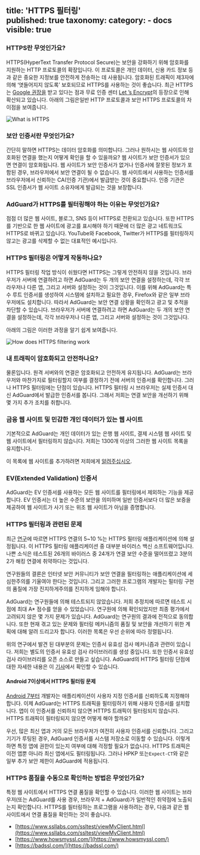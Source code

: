 title: 'HTTPS 필터링'             
published: true
taxonomy:
    category:
        - docs
visible: true
---

### HTTPS란 무엇인가요?

HTTPS(HyperText Transfer Protocol Secure)는 보안을 강화하기 위해 암호화를 지원하는 HTTP 프로토콜의 확장입니다. 이 프로토콜은 개인 데이터, 신용 카드 정보 등과 같은 중요한 지정보를 안전하게 전송하는 데 사용됩니다.
암호화된 트래픽이 제3자에 의해 ‘엿들어지지 않도록’ 보호되므로 HTTPS를 사용하는 것이 좋습니다. 최근 HTTPS는 [Google 권장을](https://developers.google.com/search/blog/2014/08/https-as-ranking-signal) 받고 있다는 점과 무료 인증 센터 [Let ’s Encrypt](https://ko.wikipedia.org/wiki/Let%27s_Encrypt)의 등장으로 인해 확산되고 있습니다.
아래의 그림은일반 HTTP 프로토콜과 보안 HTTPS 프로토콜의 차이점을 보여줍니다.

![What is HTTPS](https://cdn.adguard.com/public/Adguard/Blog/https/what_is_https_ko.png) 

### 보안 인증서란 무엇인가요?
간단히 말하면 HTTPS는 데이터 암호화를 의미합니다. 그러나 원하시는 웹 사이트와 암호화된 연결을 했는지 어떻게 확인을 할 수 있을까요? 웹 사이트가 보안 인증서가 있으면 연결이 암호화됩니다. 웹 사이트가 보안 인증서가 없거나 인증서에 잘못된 정보가 포함된 경우, 브라우저에서 보안 연결이 될 수 없습니다. 웹 사이트에서 사용하는 인증서를 브라우저에서 신뢰하는 CA(인증 기관)에서 발급받는 것이 중요합니다. 인증 기관은 SSL 인증서가 웹 사이트 소유자에게 발급되는 것을 보장합니다.

### AdGuard가 HTTPS를 필터링해야 하는 이유는 무엇인가요?
점점 더 많은 웹 사이트, 블로그, SNS 등이 HTTPS로 전환되고 있습니다. 또한 HTTPS를 기반으로 한 웹 사이트에 광고를 표시해야 하기 때문에 더 많은 광고 네트워크도 HTTPS로 바뀌고 있습니다. YouTube와 Facebook, Twitter가 HTTPS를 필터링하지 않고는 광고를 삭제할 수 없는 대표적인 예시입니다.

### HTTPS 필터링은 어떻게 작동하나요?

HTTPS 필터링 작업 방식이 쉬웠다면 HTTPS는 그렇게 안전하지 않을 것입니다. 브라우저가 서버에 연결하려고 하면 AdGuard는 두 개의 보안 연결을 설정하는데, 각각 브라우저나 다른 앱, 그리고 서버와 설정하는 것이 그것입니다. 이를 위해 AdGuard는 특수 루트 인증서를 생성하여 시스템에 설치하고 필요한 경우, Firefox와 같은 일부 브라우저에도 설치합니다. 따라서 AdGuard는 보안 연결 상황을 확인하고 광고 및 추적을 차단할 수 있습니다.
브라우저가 서버에 연결하려고 하면 AdGuard는 두 개의 보안 연결을 설정하는데, 각각 브라우저나 다른 앱, 그리고 서버와 설정하는 것이 그것입니다. 

아래의 그림은 이러한 과정을 알기 쉽게 보여줍니다. 

![How does HTTPS filtering work](https://cdn.adguard.com/public/Adguard/Blog/https/what_is_https_filtering_ko.png)


### 내 트래픽이 암호화되고 안전하나요?

물론입니다. 원격 서버와의 연결은 암호화되고 안전하게 유지됩니다. AdGuard는 브라우저와 마찬가지로 필터링할지 여부를 결정하기 전에 서버의 인증서를 확인합니다.
그러나 HTTPS 필터링에는 단점이 있습니다. HTTPS 필터링 시 브라우저는 실제 인증서 대신 AdGuard에서 발급한 인증서를 봅니다.
그래서 저희는 연결 보안을 개선하기 위해 몇 가지 추가 조치를 취합니다.

### 금융 웹 사이트 및 민감한 개인 데이터가 있는 웹 사이트
기본적으로 AdGuard는 개인 데이터가 있는 은행 웹 사이트, 결제 시스템 웹 사이트 및 웹 사이트에서 필터링하지 않습니다. 저희는 1300개 이상의 그러한 웹 사이트 목록을 유지합니다.

이 목록에 웹 사이트를 추가하려면 저희에게 [알려주십시오](https://github.com/AdguardTeam/HttpsExclusions/issues/new).

### EV(Extended Validation) 인증서
AdGuard는 EV 인증서를 사용하는 모든 웹 사이트를 필터링에서 제외하는 기능을 제공합니다.
EV 인증서는 더 높은 수준의 보안을 의미하며 일반 인증서보다 더 많은 보증을 제공하여 웹 사이트가 사기 또는 위조 웹 사이트가 아님을 증명합니다. 

### HTTPS 필터링과 관련된 문제

최근 [연구](https://cdn.adguard.com/public/Adguard/Blog/https/interception-ndss17.pdf)에 따르면 HTTPS 연결의 5~10 %는 HTTPS 필터링 애플리케이션에 의해 설정됩니다. 이 HTTPS 필터링 애플리케이션 중 대부분 바이러스 백신 소프트웨어입니다. 나쁜 소식은 테스트된 26개의 바이러스 중 24개가 연결 보안 수준을 떨어뜨렸고 3분의 2가 해킹 연결에 취약하다는 것입니다.

연구원들의 결론은 인터넷 보안 커뮤니티가 보안 연결을 필터링하는 애플리케이션에 세심한주의를 기울여야 한다는 것입니다. 그리고 그러한 프로그램의 개발자는 필터링 구현의 품질에 가장 진지하게주의를 진지하게 임해야 합니다. 

AdGuard는 연구원들에 의해 테스트되지 않았습니다. 저희 추정치에 따르면 테스트 시점에 최대 A\* 점수를 얻을 수 있었습니다. 연구원에 의해 확인되었지만 최종 평가에서 고려되지 않은 몇 가지 문제가 있습니다. AdGuard는 연구원의 결과에 전적으로 동의합니다. 또한 현재 겪고 있는 문제와 필터링 메커니즘의 품질 및 보안을 개선하기 위한 계획에 대해 알려 드리고자 합니다. 이러한 목록은 우선 순위에 따라 정렬됩니다.

위의 연구에서 발견 된 대부분의 문제는 인증서 유효성 검사 메커니즘과 관련이 있습니다. 저희는 별도의 인증서 유효성 검사 라이브러리를 생성 중입니다. 또한 인증서 유효성 검사 라이브러리를 오픈 소스로 만들고 싶습니다. AdGuard의 HTTPS 필터링 단점에 대한 자세한 내용은 이 [기사](https://kb.adguard.com/en/general/https-filtering/https-filtering-known-issues)에서 확인할 수 있습니다.

#### Android 7이상에서 HTTPS 필터링 문제

[Android 7부터](https://blog.adguard.com/en/android-nougat-release-and-what-does-it-mean-for-adguard-users/) 개발자는 애플리케이션이 사용자 지정 인증서를 신뢰하도록 지정해야 합니다. 이제 AdGuard는 HTTPS 트래픽을 필터링하기 위해 사용자 인증서를 설치합니다. 앱이 이 인증서를 신뢰하지 않으면 HTTPS 트래픽이 필터링되지 않습니다. HTTPS 트래픽이 필터링되지 않으면 어떻게 해야 할까요?

우선, 많은 최신 앱과 거의 모든 브라우저가 여전히 사용자 인증서를 신뢰합니다. 그리고 기기가 루팅된 경우, AdGuard 인증서를 시스템 저장소로 이동할 수 있습니다. 이렇게하면 특정 앱에 권한이 있는지 여부에 대해 걱정할 필요가 없습니다. HTTPS 트래픽은 이전 앱뿐 아니라 최신 앱에서도 필터링됩니다. 그러나 HPKP 또는`Expect-CT`와 같은 일부 추가 보안 제한이 AdGuard에 적용됩니다.

### HTTPS 품질을 수동으로 확인하는 방법은 무엇인가요?

특정 웹 사이트에서 HTTPS 연결 품질을 확인할 수 있습니다. 이러한 웹 사이트는 브라우저(또는 AdGuard를 사용 경우, 브라우저 + AdGuard)가 일반적인 취약점에 노출되는지 확인합니다. HTTPS를 필터링하는 프로그램을 사용하려는 경우, 다음과 같은 웹 사이트에서 연결 품질을 확인하는 것이 좋습니다.

* [https://www.ssllabs.com/ssltest/viewMyClient.html](https://www.ssllabs.com/ssltest/viewMyClient.html)
* [https://www.howsmyssl.com/](https://www.howsmyssl.com/)
* [https://badssl.com/](https://badssl.com/)
